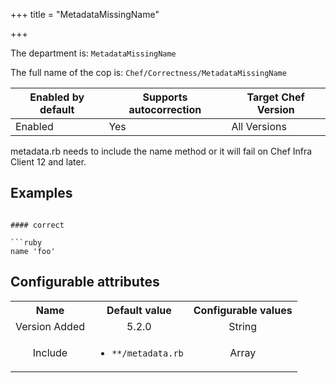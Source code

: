 +++
title = "MetadataMissingName"

+++

<!-- This content is automatically generated. See https://github.com/chef/chef-web-docs/blob/main/generated/README.md -->

The department is: `MetadataMissingName`

The full name of the cop is: `Chef/Correctness/MetadataMissingName`

| Enabled by default | Supports autocorrection | Target Chef Version |
| --- | --- | --- |
| Enabled | Yes | All Versions |

metadata.rb needs to include the name method or it will fail on Chef Infra Client 12 and later.

## Examples

```

#### correct

```ruby
name 'foo'
```

## Configurable attributes

<table>
<tbody><tr>
<th>Name</th>
<th>Default value</th>
<th>Configurable values</th>
</tr>
<tr>
<td style="text-align:center">Version Added</td>
<td style="text-align:center">5.2.0</td>
<td style="text-align:center">String</td>
</tr>
<tr><td style="text-align:center">Include</td>
<td style="text-align:center"><ul>
<li><code>**/metadata.rb</code></li>
</ul>
</td>
<td style="text-align:center">Array</td>
</tr></tbody></table>
